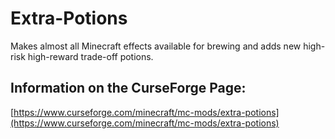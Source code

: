 # Extra-Potions
Makes almost all Minecraft effects available for brewing and adds new high-risk high-reward trade-off potions.
## Information on the CurseForge Page:
[https://www.curseforge.com/minecraft/mc-mods/extra-potions](https://www.curseforge.com/minecraft/mc-mods/extra-potions)
